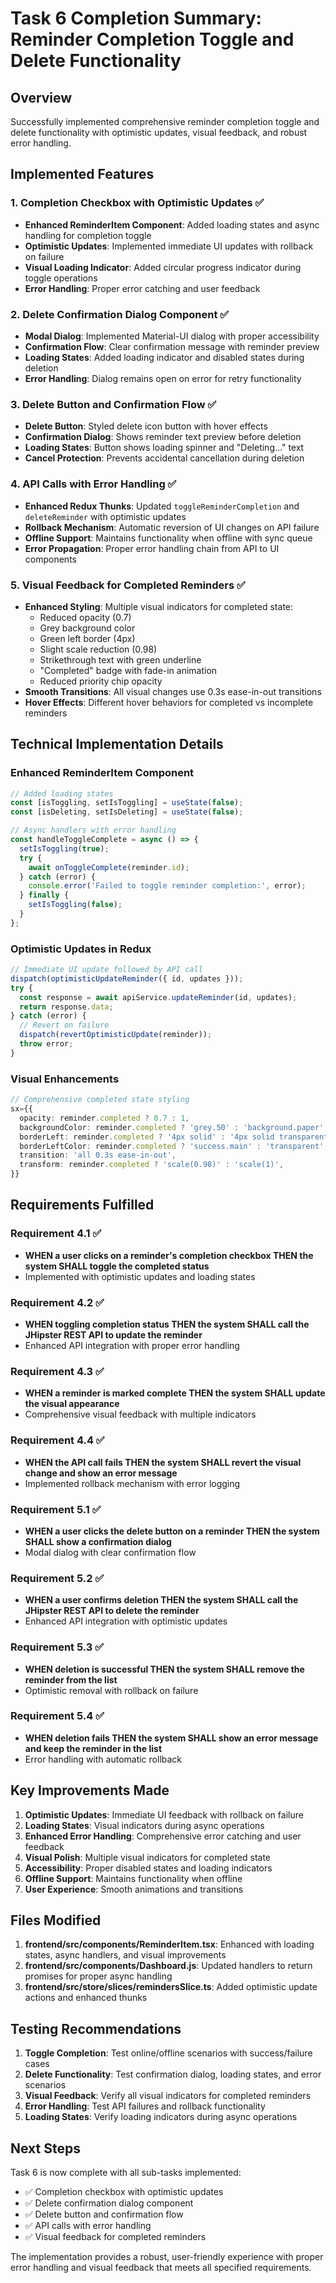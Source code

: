 # Task 6 Completion Summary: Reminder Completion Toggle and Delete Functionality

## Overview
Successfully implemented comprehensive reminder completion toggle and delete functionality with optimistic updates, visual feedback, and robust error handling.

## Implemented Features

### 1. Completion Checkbox with Optimistic Updates ✅
- **Enhanced ReminderItem Component**: Added loading states and async handling for completion toggle
- **Optimistic Updates**: Implemented immediate UI updates with rollback on failure
- **Visual Loading Indicator**: Added circular progress indicator during toggle operations
- **Error Handling**: Proper error catching and user feedback

### 2. Delete Confirmation Dialog Component ✅
- **Modal Dialog**: Implemented Material-UI dialog with proper accessibility
- **Confirmation Flow**: Clear confirmation message with reminder preview
- **Loading States**: Added loading indicator and disabled states during deletion
- **Error Handling**: Dialog remains open on error for retry functionality

### 3. Delete Button and Confirmation Flow ✅
- **Delete Button**: Styled delete icon button with hover effects
- **Confirmation Dialog**: Shows reminder text preview before deletion
- **Loading States**: Button shows loading spinner and "Deleting..." text
- **Cancel Protection**: Prevents accidental cancellation during deletion

### 4. API Calls with Error Handling ✅
- **Enhanced Redux Thunks**: Updated `toggleReminderCompletion` and `deleteReminder` with optimistic updates
- **Rollback Mechanism**: Automatic reversion of UI changes on API failure
- **Offline Support**: Maintains functionality when offline with sync queue
- **Error Propagation**: Proper error handling chain from API to UI components

### 5. Visual Feedback for Completed Reminders ✅
- **Enhanced Styling**: Multiple visual indicators for completed state:
  - Reduced opacity (0.7)
  - Grey background color
  - Green left border (4px)
  - Slight scale reduction (0.98)
  - Strikethrough text with green underline
  - "Completed" badge with fade-in animation
  - Reduced priority chip opacity
- **Smooth Transitions**: All visual changes use 0.3s ease-in-out transitions
- **Hover Effects**: Different hover behaviors for completed vs incomplete reminders

## Technical Implementation Details

### Enhanced ReminderItem Component
```typescript
// Added loading states
const [isToggling, setIsToggling] = useState(false);
const [isDeleting, setIsDeleting] = useState(false);

// Async handlers with error handling
const handleToggleComplete = async () => {
  setIsToggling(true);
  try {
    await onToggleComplete(reminder.id);
  } catch (error) {
    console.error('Failed to toggle reminder completion:', error);
  } finally {
    setIsToggling(false);
  }
};
```

### Optimistic Updates in Redux
```typescript
// Immediate UI update followed by API call
dispatch(optimisticUpdateReminder({ id, updates }));
try {
  const response = await apiService.updateReminder(id, updates);
  return response.data;
} catch (error) {
  // Revert on failure
  dispatch(revertOptimisticUpdate(reminder));
  throw error;
}
```

### Visual Enhancements
```typescript
// Comprehensive completed state styling
sx={{
  opacity: reminder.completed ? 0.7 : 1,
  backgroundColor: reminder.completed ? 'grey.50' : 'background.paper',
  borderLeft: reminder.completed ? '4px solid' : '4px solid transparent',
  borderLeftColor: reminder.completed ? 'success.main' : 'transparent',
  transition: 'all 0.3s ease-in-out',
  transform: reminder.completed ? 'scale(0.98)' : 'scale(1)',
}}
```

## Requirements Fulfilled

### Requirement 4.1 ✅
- **WHEN a user clicks on a reminder's completion checkbox THEN the system SHALL toggle the completed status**
- Implemented with optimistic updates and loading states

### Requirement 4.2 ✅
- **WHEN toggling completion status THEN the system SHALL call the JHipster REST API to update the reminder**
- Enhanced API integration with proper error handling

### Requirement 4.3 ✅
- **WHEN a reminder is marked complete THEN the system SHALL update the visual appearance**
- Comprehensive visual feedback with multiple indicators

### Requirement 4.4 ✅
- **WHEN the API call fails THEN the system SHALL revert the visual change and show an error message**
- Implemented rollback mechanism with error logging

### Requirement 5.1 ✅
- **WHEN a user clicks the delete button on a reminder THEN the system SHALL show a confirmation dialog**
- Modal dialog with clear confirmation flow

### Requirement 5.2 ✅
- **WHEN a user confirms deletion THEN the system SHALL call the JHipster REST API to delete the reminder**
- Enhanced API integration with optimistic updates

### Requirement 5.3 ✅
- **WHEN deletion is successful THEN the system SHALL remove the reminder from the list**
- Optimistic removal with rollback on failure

### Requirement 5.4 ✅
- **WHEN deletion fails THEN the system SHALL show an error message and keep the reminder in the list**
- Error handling with automatic rollback

## Key Improvements Made

1. **Optimistic Updates**: Immediate UI feedback with rollback on failure
2. **Loading States**: Visual indicators during async operations
3. **Enhanced Error Handling**: Comprehensive error catching and user feedback
4. **Visual Polish**: Multiple visual indicators for completed state
5. **Accessibility**: Proper disabled states and loading indicators
6. **Offline Support**: Maintains functionality when offline
7. **User Experience**: Smooth animations and transitions

## Files Modified

1. **frontend/src/components/ReminderItem.tsx**: Enhanced with loading states, async handlers, and visual improvements
2. **frontend/src/components/Dashboard.js**: Updated handlers to return promises for proper async handling
3. **frontend/src/store/slices/remindersSlice.ts**: Added optimistic update actions and enhanced thunks

## Testing Recommendations

1. **Toggle Completion**: Test online/offline scenarios with success/failure cases
2. **Delete Functionality**: Test confirmation dialog, loading states, and error scenarios
3. **Visual Feedback**: Verify all visual indicators for completed reminders
4. **Error Handling**: Test API failures and rollback functionality
5. **Loading States**: Verify loading indicators during async operations

## Next Steps

Task 6 is now complete with all sub-tasks implemented:
- ✅ Completion checkbox with optimistic updates
- ✅ Delete confirmation dialog component
- ✅ Delete button and confirmation flow
- ✅ API calls with error handling
- ✅ Visual feedback for completed reminders

The implementation provides a robust, user-friendly experience with proper error handling and visual feedback that meets all specified requirements.